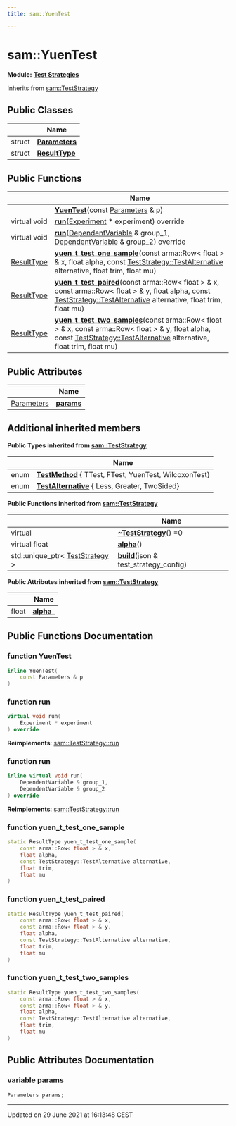 ```yaml
---
title: sam::YuenTest

---
```


# sam::YuenTest

**Module:** **[Test Strategies](/doxygen/Modules/group___test_strategies/)**



Inherits from [sam::TestStrategy](/doxygen/Classes/classsam_1_1_test_strategy/)

## Public Classes

|                | Name           |
| -------------- | -------------- |
| struct | **[Parameters](/doxygen/Classes/structsam_1_1_yuen_test_1_1_parameters/)**  |
| struct | **[ResultType](/doxygen/Classes/structsam_1_1_yuen_test_1_1_result_type/)**  |

## Public Functions

|                | Name           |
| -------------- | -------------- |
| | **[YuenTest](/doxygen/Classes/classsam_1_1_yuen_test/#function-yuentest)**(const [Parameters](/doxygen/Classes/structsam_1_1_yuen_test_1_1_parameters/) & p) |
| virtual void | **[run](/doxygen/Classes/classsam_1_1_yuen_test/#function-run)**([Experiment](/doxygen/Classes/classsam_1_1_experiment/) * experiment) override |
| virtual void | **[run](/doxygen/Classes/classsam_1_1_yuen_test/#function-run)**([DependentVariable](/doxygen/Classes/classsam_1_1_dependent_variable/) & group_1, [DependentVariable](/doxygen/Classes/classsam_1_1_dependent_variable/) & group_2) override |
| [ResultType](/doxygen/Classes/structsam_1_1_yuen_test_1_1_result_type/) | **[yuen_t_test_one_sample](/doxygen/Classes/classsam_1_1_yuen_test/#function-yuen_t_test_one_sample)**(const arma::Row< float > & x, float alpha, const [TestStrategy::TestAlternative](/doxygen/Classes/classsam_1_1_test_strategy/#enum-testalternative) alternative, float trim, float mu) |
| [ResultType](/doxygen/Classes/structsam_1_1_yuen_test_1_1_result_type/) | **[yuen_t_test_paired](/doxygen/Classes/classsam_1_1_yuen_test/#function-yuen_t_test_paired)**(const arma::Row< float > & x, const arma::Row< float > & y, float alpha, const [TestStrategy::TestAlternative](/doxygen/Classes/classsam_1_1_test_strategy/#enum-testalternative) alternative, float trim, float mu) |
| [ResultType](/doxygen/Classes/structsam_1_1_yuen_test_1_1_result_type/) | **[yuen_t_test_two_samples](/doxygen/Classes/classsam_1_1_yuen_test/#function-yuen_t_test_two_samples)**(const arma::Row< float > & x, const arma::Row< float > & y, float alpha, const [TestStrategy::TestAlternative](/doxygen/Classes/classsam_1_1_test_strategy/#enum-testalternative) alternative, float trim, float mu) |

## Public Attributes

|                | Name           |
| -------------- | -------------- |
| [Parameters](/doxygen/Classes/structsam_1_1_yuen_test_1_1_parameters/) | **[params](/doxygen/Classes/classsam_1_1_yuen_test/#variable-params)**  |

## Additional inherited members

**Public Types inherited from [sam::TestStrategy](/doxygen/Classes/classsam_1_1_test_strategy/)**

|                | Name           |
| -------------- | -------------- |
| enum| **[TestMethod](/doxygen/Classes/classsam_1_1_test_strategy/#enum-testmethod)** { TTest, FTest, YuenTest, WilcoxonTest} |
| enum| **[TestAlternative](/doxygen/Classes/classsam_1_1_test_strategy/#enum-testalternative)** { Less, Greater, TwoSided} |

**Public Functions inherited from [sam::TestStrategy](/doxygen/Classes/classsam_1_1_test_strategy/)**

|                | Name           |
| -------------- | -------------- |
| virtual | **[~TestStrategy](/doxygen/Classes/classsam_1_1_test_strategy/#function-~teststrategy)**() =0 |
| virtual float | **[alpha](/doxygen/Classes/classsam_1_1_test_strategy/#function-alpha)**() |
| std::unique_ptr< [TestStrategy](/doxygen/Classes/classsam_1_1_test_strategy/) > | **[build](/doxygen/Classes/classsam_1_1_test_strategy/#function-build)**(json & test_strategy_config) |

**Public Attributes inherited from [sam::TestStrategy](/doxygen/Classes/classsam_1_1_test_strategy/)**

|                | Name           |
| -------------- | -------------- |
| float | **[alpha_](/doxygen/Classes/classsam_1_1_test_strategy/#variable-alpha_)**  |


## Public Functions Documentation

### function YuenTest

```cpp
inline YuenTest(
    const Parameters & p
)
```


### function run

```cpp
virtual void run(
    Experiment * experiment
) override
```


**Reimplements**: [sam::TestStrategy::run](/doxygen/Classes/classsam_1_1_test_strategy/#function-run)


### function run

```cpp
inline virtual void run(
    DependentVariable & group_1,
    DependentVariable & group_2
) override
```


**Reimplements**: [sam::TestStrategy::run](/doxygen/Classes/classsam_1_1_test_strategy/#function-run)


### function yuen_t_test_one_sample

```cpp
static ResultType yuen_t_test_one_sample(
    const arma::Row< float > & x,
    float alpha,
    const TestStrategy::TestAlternative alternative,
    float trim,
    float mu
)
```


### function yuen_t_test_paired

```cpp
static ResultType yuen_t_test_paired(
    const arma::Row< float > & x,
    const arma::Row< float > & y,
    float alpha,
    const TestStrategy::TestAlternative alternative,
    float trim,
    float mu
)
```


### function yuen_t_test_two_samples

```cpp
static ResultType yuen_t_test_two_samples(
    const arma::Row< float > & x,
    const arma::Row< float > & y,
    float alpha,
    const TestStrategy::TestAlternative alternative,
    float trim,
    float mu
)
```


## Public Attributes Documentation

### variable params

```cpp
Parameters params;
```


-------------------------------

Updated on 29 June 2021 at 16:13:48 CEST